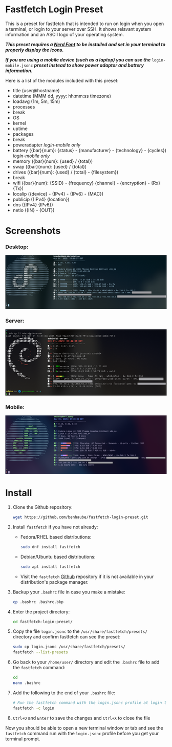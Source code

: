 # Fastfetch Login Preset

This is a preset for fastfetch that is intended to run on login when you open a terminal, or login to your server over SSH. It shows relavant system information and an ASCII logo of your operating system. 

***This preset requires a [Nerd Font](https://www.nerdfonts.com/) to be installed and set in your terminal to properly display the icons.***

***If you are using a mobile device (such as a laptop) you can use the*** `login-mobile.jsonc` ***preset instead to show power adaptor and battery information.***

Here is a list of the modules included with this preset:

+ title (user@hostname)
+ datetime (MMM dd, yyyy: hh:mm:ss timezone)
+ loadavg (1m, 5m, 15m)
+ processes
+ break
+ OS
+ kernel
+ uptime
+ packages
+ break
+ poweradapter *login-mobile only*
+ battery ({bar}{num}: {status} - {manufacturer} - {technology} - {cycles}) *login-mobile only*
+ memory ({bar}{num}: {used} / {total})
+ swap ({bar}{num}: {used} / {total})
+ drives ({bar}{num}: {used} / {total} - {filesystem})
+ break
+ wifi ({bar}{num}: {SSID} - {frequency} {channel} - {encryption} - {Rx} {Tx})
+ localip ({device} - {IPv4} - {IPv6} - {MAC})
+ publicip ({IPv4} {location})
+ dns ({IPv4} {IPv6})
+ netio ({IN} - {OUT})

# Screenshots

### Desktop:

![Screenshot Desktop](screenshots/fastfetch-login-preset.png)

### Server:

![Screenshot Server](screenshots/fastfetch-server-login.png)

### Mobile:

![Screenshot Mobile](screenshots/fastfetch-login-mobile-screenshot.png)

# Install

1. Clone the Github repository:

    ```Bash
    wget https://github.com/benhaube/fastfetch-login-preset.git
    ```
2. Install `fastfetch` if you have not already:

    + Fedora/RHEL based distributions:

        ```Bash
        sudo dnf install fastfetch
        ```
    + Debian/Ubuntu based distributions:

        ```Bash
        sudo apt install fastfetch
        ```
    + Visit the `fastfetch` [Github](https://github.com/fastfetch-cli/fastfetch.git) repository if it is not available in your distribution's package manager. 

3. Backup your `.bashrc` file in case you make a mistake:

    ```Bash
    cp .bashrc .bashrc.bkp
    ```

4. Enter the project directory:

    ```Bash
    cd fastfetch-login-preset/
    ```

5. Copy the file `login.jsonc` to the `/usr/share/fastfetch/presets/` directory and confirm fastfetch can see the preset:

    ```Bash
    sudo cp login.jsonc /usr/share/fastfetch/presets/
    fastfetch --list-presets
    ```
6. Go back to your `/home/user/` directory and edit the `.bashrc` file to add the `fastfetch` command:

    ```Bash
    cd
    nano .bashrc
    ```
7. Add the following to the end of your `.bashrc` file:

    ```Bash
    # Run the fastfetch command with the login.jsonc profile at login to show relavant system information
    fastfetch -c login
    ```
8. `Ctrl+O` and `Enter` to save the changes and `Ctrl+X` to close the file

Now you should be able to open a new terminal window or tab and see the `fastfetch` command run with the `login.jsonc` profile before you get your terminal prompt. 
